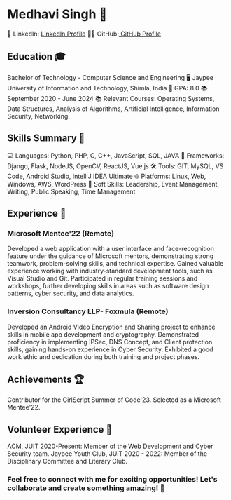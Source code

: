 # Medhavi Singh 🚀
💼 LinkedIn: [LinkedIn Profile](https://www.linkedin.com/in/medhavi-singh-vm/) 👩‍💻 GitHub:[ GitHub Profile](https://github.com/MedhaviSingh)


## Education 🎓
Bachelor of Technology - Computer Science and Engineering 🖥️
Jaypee University of Information and Technology, Shimla, India 🏫
GPA: 8.0 📚
September 2020 - June 2024
📚 Relevant Courses: Operating Systems, Data Structures, Analysis of Algorithms, Artificial Intelligence, Information Security, Networking.

## Skills Summary 🌟
💻 Languages: Python, PHP, C, C++, JavaScript, SQL, JAVA
🚀 Frameworks: Django, Flask, NodeJS, OpenCV, ReactJS, Vue.js
🛠️ Tools: GIT, MySQL, VS Code, Android Studio, IntelliJ IDEA Ultimate
🌐 Platforms: Linux, Web, Windows, AWS, WordPress
🤝 Soft Skills: Leadership, Event Management, Writing, Public Speaking, Time Management

## Experience 💼

### Microsoft Mentee'22 (Remote)

Developed a web application with a user interface and face-recognition feature under the guidance of Microsoft mentors, demonstrating strong teamwork, problem-solving skills, and technical expertise.
Gained valuable experience working with industry-standard development tools, such as Visual Studio and Git.
Participated in regular training sessions and workshops, further developing skills in areas such as software design patterns, cyber security, and data analytics.

### Inversion Consultancy LLP- Foxmula (Remote)

Developed an Android Video Encryption and Sharing project to enhance skills in mobile app development and cryptography.
Demonstrated proficiency in implementing IPSec, DNS Concept, and Client protection skills, gaining hands-on experience in Cyber Security.
Exhibited a good work ethic and dedication during both training and project phases.

## Achievements 🏆

Contributor for the GirlScript Summer of Code'23.
Selected as a Microsoft Mentee'22.

## Volunteer Experience 🤝

ACM, JUIT 2020-Present: Member of the Web Development and Cyber Security team.
Jaypee Youth Club, JUIT 2020 - 2022: Member of the Disciplinary Committee and Literary Club.

### Feel free to connect with me for exciting opportunities! Let's collaborate and create something amazing! 🌟
